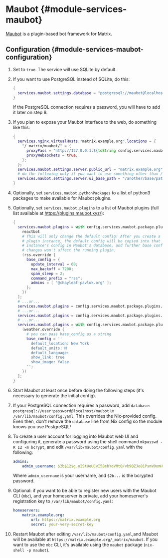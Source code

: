 # Maubot {#module-services-maubot}

[Maubot](https://github.com/maubot/maubot) is a plugin-based bot
framework for Matrix.

## Configuration {#module-services-maubot-configuration}

1. Set [](#opt-services.maubot.enable) to `true`. The service will use
   SQLite by default.
2. If you want to use PostgreSQL instead of SQLite, do this:

   ```nix
   {
     services.maubot.settings.database = "postgresql://maubot@localhost/maubot";
   }
   ```

   If the PostgreSQL connection requires a password, you will have to
   add it later on step 8.
3. If you plan to expose your Maubot interface to the web, do something
   like this:
   ```nix
   {
     services.nginx.virtualHosts."matrix.example.org".locations = {
       "/_matrix/maubot/" = {
         proxyPass = "http://127.0.0.1:${toString config.services.maubot.settings.server.port}";
         proxyWebsockets = true;
       };
     };
     services.maubot.settings.server.public_url = "matrix.example.org";
     # do the following only if you want to use something other than /_matrix/maubot...
     services.maubot.settings.server.ui_base_path = "/another/base/path";
   }
   ```
4. Optionally, set `services.maubot.pythonPackages` to a list of python3
   packages to make available for Maubot plugins.
5. Optionally, set `services.maubot.plugins` to a list of Maubot
   plugins (full list available at https://plugins.maubot.xyz/):
   ```nix
   {
     services.maubot.plugins = with config.services.maubot.package.plugins; [
       reactbot
       # This will only change the default config! After you create a
       # plugin instance, the default config will be copied into that
       # instance's config in Maubot's database, and further base config
       # changes won't affect the running plugin.
       (rss.override {
         base_config = {
           update_interval = 60;
           max_backoff = 7200;
           spam_sleep = 2;
           command_prefix = "rss";
           admins = [ "@chayleaf:pavluk.org" ];
         };
       })
     ];
     # ...or...
     services.maubot.plugins = config.services.maubot.package.plugins.allOfficialPlugins;
     # ...or...
     services.maubot.plugins = config.services.maubot.package.plugins.allPlugins;
     # ...or...
     services.maubot.plugins = with config.services.maubot.package.plugins; [
       (weather.override {
         # you can pass base_config as a string
         base_config = ''
           default_location: New York
           default_units: M
           default_language:
           show_link: true
           show_image: false
         '';
       })
     ];
   }
   ```
6. Start Maubot at least once before doing the following steps (it's
   necessary to generate the initial config).
7. If your PostgreSQL connection requires a password, add
   `database: postgresql://user:password@localhost/maubot`
   to `/var/lib/maubot/config.yaml`. This overrides the Nix-provided
   config. Even then, don't remove the `database` line from Nix config
   so the module knows you use PostgreSQL!
8. To create a user account for logging into Maubot web UI and
   configuring it, generate a password using the shell command
   `mkpasswd -R 12 -m bcrypt`, and edit `/var/lib/maubot/config.yaml`
   with the following:

   ```yaml
   admins:
       admin_username: $2b$12$g.oIStUeUCvI58ebYoVMtO/vb9QZJo81PsmVOomHiNCFbh0dJpZVa
   ```

   Where `admin_username` is your username, and `$2b...` is the bcrypted
   password.
9. Optional: if you want to be able to register new users with the
   Maubot CLI (`mbc`), and your homeserver is private, add your
   homeserver's registration key to `/var/lib/maubot/config.yaml`:

   ```yaml
   homeservers:
       matrix.example.org:
           url: https://matrix.example.org
           secret: your-very-secret-key
   ```
10. Restart Maubot after editing `/var/lib/maubot/config.yaml`,and
    Maubot will be available at
    `https://matrix.example.org/_matrix/maubot`. If you want to use the
    `mbc` CLI, it's available using the `maubot` package (`nix-shell -p
    maubot`).


